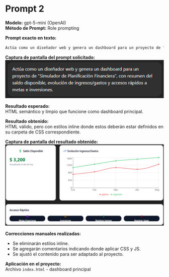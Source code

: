 # Prompt 2  

**Modelo:** gpt-5-mini (OpenAI)  
**Método de Prompt:** Role prompting  

**Prompt exacto en texto:**

``` bash
Actúa como un diseñador web y genera un dashboard para un proyecto de "Simulador de Planificación Financiera", con resumen del saldo disponible, evolución de ingresos/gastos y accesos rápidos a metas e inversiones.
```

**Captura de pantalla del prompt solicitado:**  
![Captura del prompt](..\02-prompts\capturas\prompt-2\prompt.png)  

**Resultado esperado:**  
HTML semántico y limpio que funcione como dashboard principal.  

**Resultado obtenido:**  
HTML válido, pero con estilos inline donde estos deberán estar definidos en su carpeta de CSS correspondiente.   

**Captura de pantalla del resultado obtenido:**  
![Captura del resultado](..\02-prompts\capturas\prompt-2\resultado.png)  

**Correcciones manuales realizadas:**
* Se eliminarán estilos inline.  
* Se agregarán comentarios indicando donde aplicar CSS y JS.  
* Se ajustó el contenido para ser adaptado al proyecto.  

**Aplicación en el proyecto:**  
Archivo `index.html` - dashboard principal  
